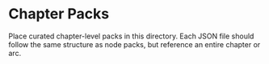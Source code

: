 # Chapter Packs

Place curated chapter-level packs in this directory. Each JSON file should follow the same structure as node packs, but reference an entire chapter or arc.
